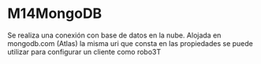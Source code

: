 # M14MongoDB

Se realiza una conexión con base de datos en la nube. Alojada en mongodb.com (Atlas)
la misma uri que consta en las propiedades se puede utilizar para configurar un cliente como robo3T
